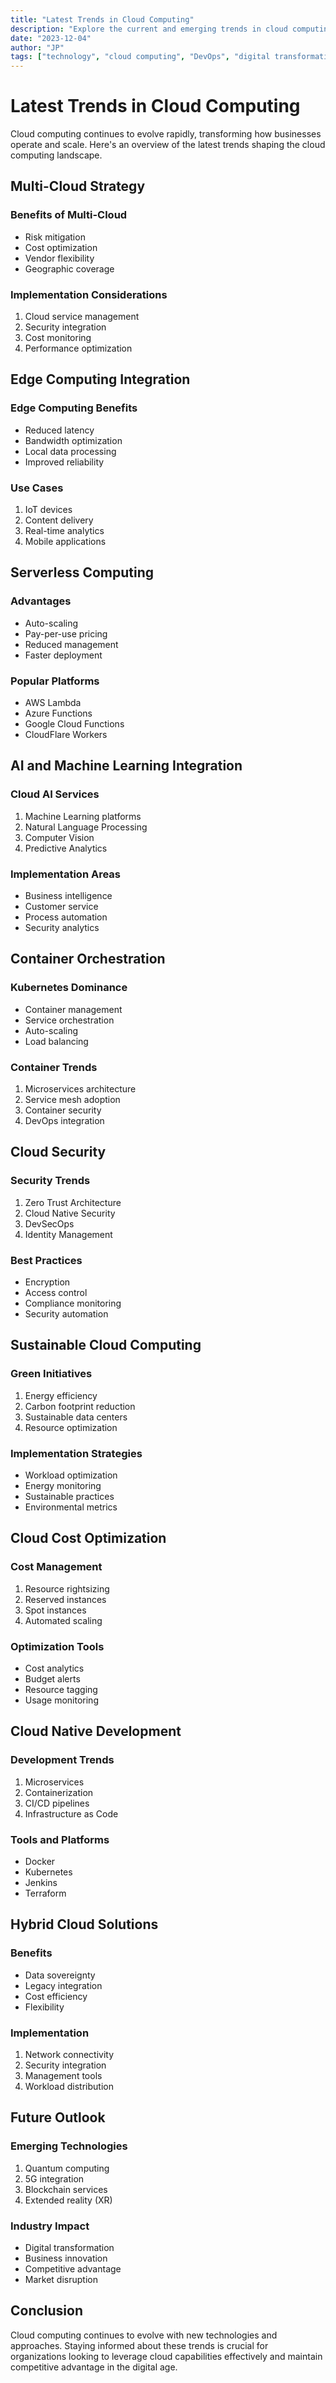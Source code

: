 ```yaml
---
title: "Latest Trends in Cloud Computing"
description: "Explore the current and emerging trends in cloud computing that are shaping the future of technology and business."
date: "2023-12-04"
author: "JP"
tags: ["technology", "cloud computing", "DevOps", "digital transformation"]
---
```


# Latest Trends in Cloud Computing

Cloud computing continues to evolve rapidly, transforming how businesses operate and scale. Here's an overview of the latest trends shaping the cloud computing landscape.

## Multi-Cloud Strategy

### Benefits of Multi-Cloud
- Risk mitigation
- Cost optimization
- Vendor flexibility
- Geographic coverage

### Implementation Considerations
1. Cloud service management
2. Security integration
3. Cost monitoring
4. Performance optimization

## Edge Computing Integration

### Edge Computing Benefits
- Reduced latency
- Bandwidth optimization
- Local data processing
- Improved reliability

### Use Cases
1. IoT devices
2. Content delivery
3. Real-time analytics
4. Mobile applications

## Serverless Computing

### Advantages
- Auto-scaling
- Pay-per-use pricing
- Reduced management
- Faster deployment

### Popular Platforms
- AWS Lambda
- Azure Functions
- Google Cloud Functions
- CloudFlare Workers

## AI and Machine Learning Integration

### Cloud AI Services
1. Machine Learning platforms
2. Natural Language Processing
3. Computer Vision
4. Predictive Analytics

### Implementation Areas
- Business intelligence
- Customer service
- Process automation
- Security analytics

## Container Orchestration

### Kubernetes Dominance
- Container management
- Service orchestration
- Auto-scaling
- Load balancing

### Container Trends
1. Microservices architecture
2. Service mesh adoption
3. Container security
4. DevOps integration

## Cloud Security

### Security Trends
1. Zero Trust Architecture
2. Cloud Native Security
3. DevSecOps
4. Identity Management

### Best Practices
- Encryption
- Access control
- Compliance monitoring
- Security automation

## Sustainable Cloud Computing

### Green Initiatives
1. Energy efficiency
2. Carbon footprint reduction
3. Sustainable data centers
4. Resource optimization

### Implementation Strategies
- Workload optimization
- Energy monitoring
- Sustainable practices
- Environmental metrics

## Cloud Cost Optimization

### Cost Management
1. Resource rightsizing
2. Reserved instances
3. Spot instances
4. Automated scaling

### Optimization Tools
- Cost analytics
- Budget alerts
- Resource tagging
- Usage monitoring

## Cloud Native Development

### Development Trends
1. Microservices
2. Containerization
3. CI/CD pipelines
4. Infrastructure as Code

### Tools and Platforms
- Docker
- Kubernetes
- Jenkins
- Terraform

## Hybrid Cloud Solutions

### Benefits
- Data sovereignty
- Legacy integration
- Cost efficiency
- Flexibility

### Implementation
1. Network connectivity
2. Security integration
3. Management tools
4. Workload distribution

## Future Outlook

### Emerging Technologies
1. Quantum computing
2. 5G integration
3. Blockchain services
4. Extended reality (XR)

### Industry Impact
- Digital transformation
- Business innovation
- Competitive advantage
- Market disruption

## Conclusion

Cloud computing continues to evolve with new technologies and approaches. Staying informed about these trends is crucial for organizations looking to leverage cloud capabilities effectively and maintain competitive advantage in the digital age. 